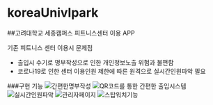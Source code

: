 # koreaUnivIpark
##고려대학교 세종캠퍼스 피트니스센터 이용 APP

기존 피트니스 센터 이용시 문제점
- 출입시 수기로 명부작성으로 인한 개인정보노출 위험과 불편함
- 코로나19로 인한 센터 이용인원 제한에 따른 원격으로 실시간인원파악 필요

###구현 기능
![간편한명부작성](https://user-images.githubusercontent.com/50539439/121852317-454e1e00-cd2a-11eb-92ae-2e86b8ace27d.png)
![QR코드를 통한 간편한 출입시스템](https://user-images.githubusercontent.com/50539439/121853218-9c082780-cd2b-11eb-9db6-8f66a8ab0b47.png)
![실시간인원파악](https://user-images.githubusercontent.com/50539439/121853224-9dd1eb00-cd2b-11eb-987f-a97504d89d2d.png)
![관리자페이지](https://user-images.githubusercontent.com/50539439/121853227-9f031800-cd2b-11eb-87d0-bd48018d3d10.png)
![스탑워치기능](https://user-images.githubusercontent.com/50539439/121853232-a0344500-cd2b-11eb-8fc1-b08117a4bc98.png)
